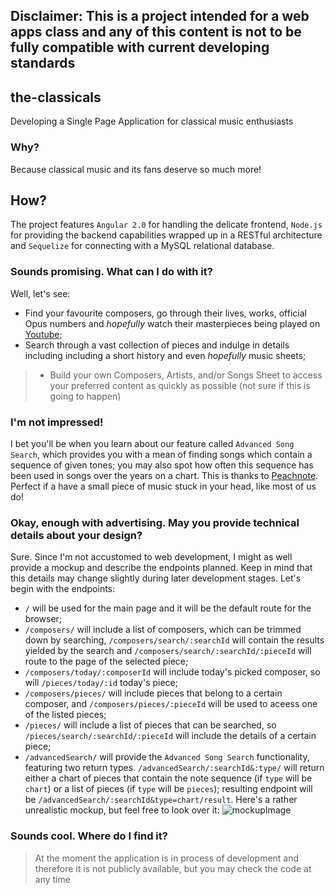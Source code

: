 ## Disclaimer: This is a project intended for a web apps class and any of this content is not to be fully compatible with current developing standards

## the-classicals
Developing a Single Page Application for classical music enthusiasts

### Why?
Because classical music and its fans deserve so much more!

## How?
The project features `Angular 2.0` for handling the delicate frontend, `Node.js` for providing the backend capabilities wrapped up in a RESTful architecture and `Sequelize` for connecting with a MySQL relational database.

### Sounds promising. What can I do with it?
Well, let's see:
* Find your favourite composers, go through their lives, works, official Opus numbers and *hopefully* watch their masterpieces being played on [Youtube](www.youtube.com);
* Search through a vast collection of pieces and indulge in details including including a short history and even *hopefully* music sheets;
> * Build your own Composers, Artists, and/or Songs Sheet to access your preferred content as quickly as possible (not sure if this is going to happen)

### I'm not impressed!
I bet you'll be when you learn about our feature called `Advanced Song Search`, which provides you with a mean of finding songs which
contain a sequence of given tones; you may also spot how often this sequence has been used in songs over the years on a chart. This 
is thanks to [Peachnote](www.peachnote.com).
Perfect if a have a small piece of music stuck in your head, like most of us do!

### Okay, enough with advertising. May you provide technical details about your design?
Sure. Since I'm not accustomed to web development, I might as well provide a mockup and describe the endpoints planned. Keep in mind that this details may change slightly during later development stages.
Let's begin with the endpoints:
* `/` will be used for the main page and it will be the default route for the browser;
* `/composers/` will include a list of composers, which can be trimmed down by searching, `/composers/search/:searchId` will contain the results yielded by the search and `/composers/search/:searchId/:pieceId` will route to the page of the selected piece;
* `/composers/today/:composerId` will include today's picked composer, so will `/pieces/today/:id` today's piece;
* `/composers/pieces/` will include pieces that belong to a certain composer, and `/composers/pieces/:pieceId` will be used to aceess one of the listed pieces;
* `/pieces/` will include a list of pieces that can be searched, so `/pieces/search/:searchId/:pieceId` will include the details of a certain piece;
* `/advancedSearch/` will provide the `Advanced Song Search` functionality, featuring two return types. `/advancedSearch/:searchId&:type/` will return either a chart of pieces that contain the note sequence (if `type` will be `chart`) or 
a list of pieces (if `type` will be `pieces`); resulting endpoint will be `/advancedSearch/:searchId&type=chart/result`.
Here's a rather unrealistic mockup, but feel free to look over it:
![mockupImage](https://user-images.githubusercontent.com/29733821/32249147-9e676a7a-be90-11e7-9d8d-727b4e1748b7.jpg)


### Sounds cool. Where do I find it? 
> At the moment the application is in process of development and therefore it is not publicly available, 
> but you may check the code at any time
